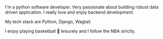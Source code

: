 I'm a python software developer. Very passionate about 
building robust data driven application. I really love and enjoy 
backend development. 

My tech stack are Python, Django, Wagtail.

I enjoy playing basketball 🏀 leisurely and I follow the NBA 
strictly.

